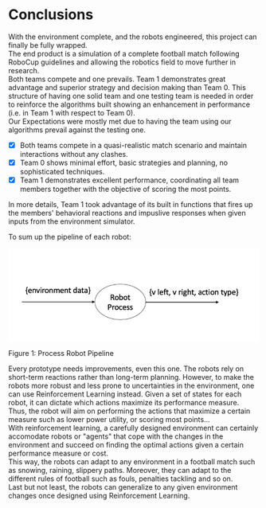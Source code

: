 
# Conclusions

 With the environment complete, and the robots engineered, this project can finally be fully wrapped.
 <br>The end product is a simulation of a complete football match following RoboCup guidelines and allowing the robotics field to move further in research.
 <br>Both teams compete and one prevails. Team 1 demonstrates great advantage and superior strategy and decision making than Team 0. 
 This structure of having one solid team and one testing team is needed in order to reinforce the algorithms built showing an enhancement in performance (i.e. in Team 1 with respect to Team 0).
 <br>Our Expectations were mostly met due to having the team using our algorithms prevail against the testing one.

 - [x] Both teams compete in a quasi-realistic match scenario and maintain interactions without any clashes.
 - [x] Team 0 shows minimal effort, basic strategies and planning, no sophisticated techniques.
 - [x] Team 1 demonstrates excellent performance, coordinating all team members together with the objective of scoring the most points.<br>

 In more details, Team 1 took advantage of its built in functions that fires up the members' behavioral reactions and impuslive responses when given inputs from the environment simulator.

 To sum up the pipeline of each robot:

  <p align="center">
       <img src="../Images/process.png" />
    <figcaption>Figure 1: Process Robot Pipeline</figcaption>
    </p>

 Every prototype needs improvements, even this one. The robots rely on short-term reactions rather than long-term planning. 
 However, to make the robots more robust and less prone to uncertainties in the environment, one can use Reinforcement Learning instead. 
 Given a set of states for each robot, it can dictate which actions maximize its performance measure. 
 Thus, the robot will aim on performing the actions that maximize a certain measure such as lower power utility, or scoring most points...
 <br>With reinforcement learning, a carefully designed environment can certainly accomodate robots or "agents" that cope with the changes in the environment and succeed on finding the optimal actions given a certain performance measure or cost.
 <br>This way, the robots can adapt to any environment in a football match such as snowing, raining, slippery paths. 
 Moreover, they can adapt to the different rules of football such as fouls, penalties tackling and so on.
 <br>Last but not least, the robots can generalize to any given environment changes once designed using Reinforcement Learning.